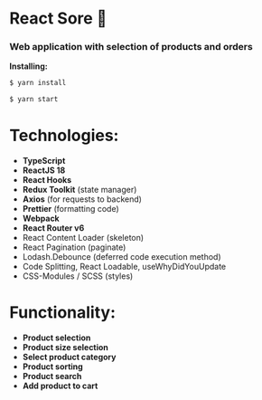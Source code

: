 # React Sore &#127873;

### Web application with selection of products and orders

**Installing:**

```bash
$ yarn install
```
```bash
$ yarn start
```

# Technologies:

- **TypeScript**
- **ReactJS 18**
- **React Hooks**
- **Redux Toolkit** (state manager)
- **Axios** (for requests to backend)
- **Prettier** (formatting code)
- **Webpack**
- **React Router v6**
- React Content Loader (skeleton)
- React Pagination (paginate)
- Lodash.Debounce (deferred code execution method)
- Code Splitting, React Loadable, useWhyDidYouUpdate
- CSS-Modules / SCSS (styles)


# Functionality:

- **Product selection**
- **Product size selection** 
- **Select product category**
- **Product sorting** 
- **Product search** 
- **Add product to cart**
